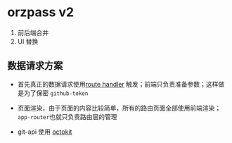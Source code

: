 # orzpass v2

1. 前后端合并
2. UI 替换

## 数据请求方案

- 首先真正的数据请求使用[route handler](https://nextjs.org/docs/app/api-reference/file-conventions/route) 触发；前端只负责准备参数；这样做是为了保密 `github-token`

- 页面渲染，由于页面的内容比较简单，所有的路由页面全部使用前端渲染；`app-router`也就只负责路由层的管理
- git-api 使用 [octokit](https://www.npmjs.com/package/octokit)
